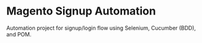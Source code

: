 # Magento Signup Automation

Automation project for signup/login flow using Selenium, Cucumber (BDD), and POM.